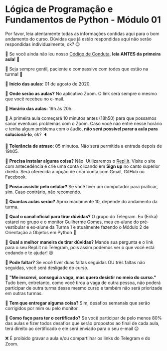 # Lógica de Programação e Fundamentos de Python - Módulo 01

Por favor, leia atentamente todas as informações contidas aqui para o bom andamento do curso. Dúvidas que já estão respondidas aqui não serão respondidas individualmente, ok? 😉

🛑 Se você ainda não leu nosso [Código de Conduta](http://programacaoparatodes.com.br/codigo-de-conduta/), **leia ANTES da primeira aula**! 💜

💚 Seja sempre gentil, paciente e compassive com todes que estão na turma! 💖

🔹 **Início das aulas:** 01 de agosto de 2020.

🔸 **Onde serão as aulas?** No aplicativo Zoom. O link será sempre o mesmo que você recebeu no e-mail.

🔹 **Horário das aulas:** 19h às 20h.

🛑 A primeira aula começará 10 minutos antes (18h50) para que possamos sanar eventuais problemas com o Zoom. Caso você não entre nesse horário e tenha algum problema com o áudio, **não será possível parar a aula para solucioná-lo**, ok? 🔈

🔸 **Tolerância de atraso:** 05 minutos. Não será permitida a entrada depois de 19h05.

🔹 **Precisa instalar alguma coisa?** Não. Utilizaremos o [Repl.it](https://repl.it/). Visite o site com antecedência e crie uma conta clicando em **Sign up** no canto superior direito. Será oferecida a opção de criar conta com Gmail, GitHub ou Facebook.

🔸 **Posso assistir pelo celular?** Se você tiver um computador para praticar, sim. Caso contrário, não recomendo.

🔹 **Quantas aulas serão?** Aproximadamente 10, depende do andamento da turma.

🔸 **Qual o canal oficial para tirar dúvidas?** O grupo do Telegram. Eu (Erika) estarei no grupo e o monitor Guilherme Gomes, meu ex-alune do pré-vestibular e ex-alune da Turma 1 e atualmente fazendo o Módulo 2 de Orientação a Objetos em Python 🧡

🔹 **Qual a melhor maneira de tirar dúvidas?** Mande sua pergunta e o link para o seu Repl.it no Telegram, pois assim podemos ver o que você está codando e te ajudar! 😉

🔸 **Pode faltar?** Se você tiver duas faltas seguidas OU três faltas não seguidas, você será desligade do curso.

🔹 **"Me inscrevi, consegui a vaga, mas quero desistir no meio do curso."** Tudo bem, entretanto, como você tirou a vaga de outra pessoa, não poderá participar de outra turma desse mesmo curso e também não será priorizade em outras turmas.

🔸 **Tem que entregar alguma coisa?** Sim, desafios semanais que serão corrigidos por mim ou pelo monitor.

🔹 **Como faço para ter o certificado?** Se você participar de pelo menos 80% das aulas e fizer todos desafios que serão propostos ao final de cada aula, terá direito ao certificado e ele será enviado para o seu e-mail 😉

❌ É proibido gravar a aula e/ou compartilhar os links do Telegram e do Zoom.
